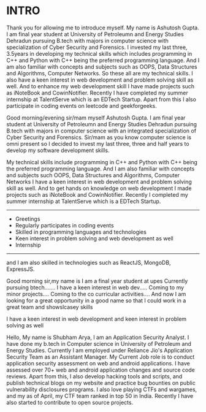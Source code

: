 # INTRO

Thank you for allowing me to introduce myself. My name is Ashutosh Gupta. I am final year student at University of Petroleumn and Energy Studies Dehradun pursuing B.tech with majors in computer science with specialization of Cyber Security and Forensics. I invested my last three, 3.5years in developing my technical skills which includes programming in C++ and Python with C++ being the preferred programming language. And I am also familiar with concepts and subjects such  as OOPS, Data Structures and Algorithms, Computer Networks. So these all are my technical skills.
I also have a keen interest in web development and problem solving skill as well. And to enhance my web development skill I have made projects such as iNoteBook and CowinNotifier.
Recently I have completed my summer internship at TalentServe which is an EDTech Startup.
Apart from this I also participate in coding events on leetcode and geekforgeeks.

Good morning/evening sir/mam myself Ashutosh Gupta. I am final year student at University of Petroleumn and Energy Studies Dehradun pursuing B.tech with majors in computer science with an integrated specialization of Cyber Security and Forensics. Sir/mam as you know computer science is omni present so I decided to invest my last three, three and half years to develop my software development skills.

My technical skills include programming in C++ and Python with C++ being the preferred programming language. And I am also familiar with concepts and subjects such OOPS, Data Structures and Algorithms, Computer Networks
I have a keen interest in web development and problem solving skill as well. And to get hands on knowledge on web development I made projects such as iNoteBook and CowinNotifier.
Recently I completed my summer internship at TalentServe which is a EDTech Startup.

---

- Greetings
- Regularly participates in coding events
- Skilled in programming languages and technologies
- Keen interest in problem solving and web development as well
- Internship

---

and I am also skilled in technologies such as ReactJS, MongoDB, ExpressJS.

Good morning sir,my name is
I am a final year student at upes
Currently pursuing btech.......
I have a keen interest in web dev.....
Coming to my minor projects....
Coming to the co curricular activities....
And now I am looking for a great opportunity in a good name so that I could work in a great team and showslcasey skills

I have a keen interest in web development and keen interest in problem solving as well

Hello,
My name is Shubham Arya,
I am an Application Security Analyst.
I have done my b.tech in Computer science in University of Petroleum and Energy Studies.
Currently I am employed under Reliance Jio's Application Security Team as an Assistant Manager.
My Current Job role is to conduct application security assessment on web and android applications. I have assessed over 70+ web and android application changes and source code reviews.
Apart from this, I also develop hacking tools and scripts, and publish technical blogs on my website and practice bug bounties on public vulnerability disclosures programs. I also love playing CTFs and wargames, and my as of April, my CTF team ranked in top 50 in India. Recently I have also started to contribute to open source projects.
